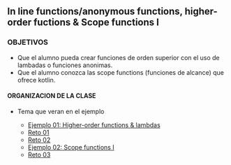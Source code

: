 
## In line functions/anonymous functions, higher-order fuctions & Scope functions I

### OBJETIVOS 

- Que el alumno pueda crear funciones de orden superior con el uso de lambadas o funciones anonimas.
- Que el alumno conozca las scope functions (funciones de alcance) que ofrece kotlin. 

#### ORGANIZACION DE LA CLASE 

- Tema que veran en el ejemplo

	- [Ejemplo 01: Higher-order functions & lambdas](Ejemplo-01)
	- [Reto 01](Reto-01)
	- [Reto 02](Reto-02)
	- [Ejemplo 02: Scope functions I](Ejemplo-02)
	- [Reto 03](Reto-03)